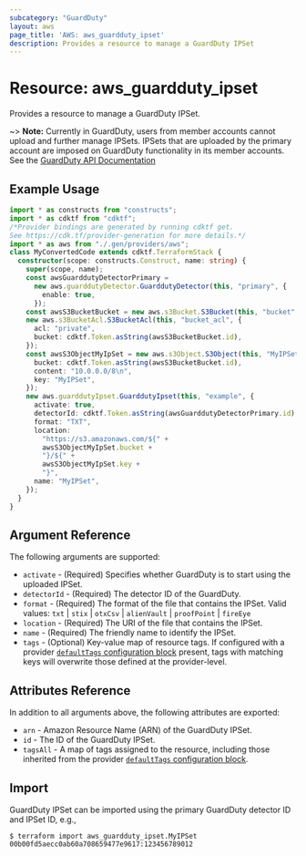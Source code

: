 ```yaml
---
subcategory: "GuardDuty"
layout: aws
page_title: 'AWS: aws_guardduty_ipset'
description: Provides a resource to manage a GuardDuty IPSet
---
```


# Resource: aws_guardduty_ipset

Provides a resource to manage a GuardDuty IPSet.

~> **Note:** Currently in GuardDuty, users from member accounts cannot upload and further manage IPSets. IPSets that are uploaded by the primary account are imposed on GuardDuty functionality in its member accounts. See the [GuardDuty API Documentation](https://docs.aws.amazon.com/guardduty/latest/ug/create-ip-set.html)

## Example Usage

```typescript
import * as constructs from "constructs";
import * as cdktf from "cdktf";
/*Provider bindings are generated by running cdktf get.
See https://cdk.tf/provider-generation for more details.*/
import * as aws from "./.gen/providers/aws";
class MyConvertedCode extends cdktf.TerraformStack {
  constructor(scope: constructs.Construct, name: string) {
    super(scope, name);
    const awsGuarddutyDetectorPrimary =
      new aws.guarddutyDetector.GuarddutyDetector(this, "primary", {
        enable: true,
      });
    const awsS3BucketBucket = new aws.s3Bucket.S3Bucket(this, "bucket", {});
    new aws.s3BucketAcl.S3BucketAcl(this, "bucket_acl", {
      acl: "private",
      bucket: cdktf.Token.asString(awsS3BucketBucket.id),
    });
    const awsS3ObjectMyIpSet = new aws.s3Object.S3Object(this, "MyIPSet", {
      bucket: cdktf.Token.asString(awsS3BucketBucket.id),
      content: "10.0.0.0/8\n",
      key: "MyIPSet",
    });
    new aws.guarddutyIpset.GuarddutyIpset(this, "example", {
      activate: true,
      detectorId: cdktf.Token.asString(awsGuarddutyDetectorPrimary.id),
      format: "TXT",
      location:
        "https://s3.amazonaws.com/${" +
        awsS3ObjectMyIpSet.bucket +
        "}/${" +
        awsS3ObjectMyIpSet.key +
        "}",
      name: "MyIPSet",
    });
  }
}

```

## Argument Reference

The following arguments are supported:

* `activate` - (Required) Specifies whether GuardDuty is to start using the uploaded IPSet.
* `detectorId` - (Required) The detector ID of the GuardDuty.
* `format` - (Required) The format of the file that contains the IPSet. Valid values: `txt` | `stix` | `otxCsv` | `alienVault` | `proofPoint` | `fireEye`
* `location` - (Required) The URI of the file that contains the IPSet.
* `name` - (Required) The friendly name to identify the IPSet.
* `tags` - (Optional) Key-value map of resource tags. If configured with a provider [`defaultTags` configuration block](https://registry.terraform.io/providers/hashicorp/aws/latest/docs#default_tags-configuration-block) present, tags with matching keys will overwrite those defined at the provider-level.

## Attributes Reference

In addition to all arguments above, the following attributes are exported:

* `arn` - Amazon Resource Name (ARN) of the GuardDuty IPSet.
* `id` - The ID of the GuardDuty IPSet.
* `tagsAll` - A map of tags assigned to the resource, including those inherited from the provider [`defaultTags` configuration block](https://registry.terraform.io/providers/hashicorp/aws/latest/docs#default_tags-configuration-block).

## Import

GuardDuty IPSet can be imported using the primary GuardDuty detector ID and IPSet ID, e.g.,

```
$ terraform import aws_guardduty_ipset.MyIPSet 00b00fd5aecc0ab60a708659477e9617:123456789012
```

<!-- cache-key: cdktf-0.17.0-pre.15 input-b4e5c8da46552fe47fa4d9974af0c9b5120942b25725a262c0575adb1179c76a -->